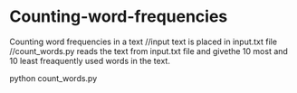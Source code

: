 # Counting-word-frequencies
Counting word frequencies in a text
//input text is placed in input.txt file
//count_words.py reads the text from input.txt file and givethe 10 most and 10 least freaquently used words in the text.

python count_words.py
